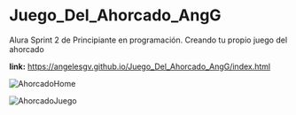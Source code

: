 # Juego_Del_Ahorcado_AngG
Alura Sprint 2 de Principiante en programación. Creando tu propio juego del ahorcado

**link:** https://angelesgv.github.io/Juego_Del_Ahorcado_AngG/index.html

![AhorcadoHome](https://user-images.githubusercontent.com/103854583/184469637-59641529-27f8-4bd5-9650-dde1da0c2f39.png)

![AhorcadoJuego](https://user-images.githubusercontent.com/103854583/184469722-833dd011-2ef7-47a3-9269-62064b98662c.png)
